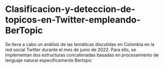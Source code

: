 # Clasificacion-y-deteccion-de-topicos-en-Twitter-empleando-BerTopic
Se lleva a cabo un análisis de las temáticas discutidas en Colombia en la red social Twitter durante el mes de junio de 2022. Para ello, se implementan dos estructuras concatenadas basadas en procesamiento de lenguaje natural específicamente Bertopic
